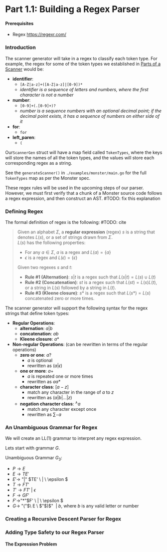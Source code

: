 # Part 1.1: Building a Regex Parser 

#### Prerequisites 
- Regex  https://regexr.com/ 

### Introduction 

The scanner generator will take in a regex to classify each token type. 
For example, the regex for some of the token types we established in [Parts of a Scanner](partsOfAScanner.md) would be: 

- **identifier**: 
  - `[A-Z|a-z]+([A-Z|a-z]|[0-9])*`
  - *identifier is a sequence of letters and numbers, where the first character is not a number*
- **number**: 
  - `[0-9]+(.[0-9]+)?`
  - *number is a sequence numbers with an optional decimal point; if the decimal point exists, it has a sequence of numbers on either side of it* 
- **for**: 
  - `for`
- **left_paren**: 
  - `(`

Our`ScannerGen` struct will have a map field called `TokenTypes`, where the keys will store the names of all the token types, and the values will store each corresponding regex as a string.

See the `generateScanner()` in `./examples/monster/main.go` for the full `TokenTypes` map as per the Monster spec. 

These regex rules will be used in the upcoming steps of our parser. However, we must first verify that a chunk of a Monster source code follows a regex expression, and then construct an AST. #TODO: fix this explanation 

### Defining Regex 

The formal definition of regex is the following: 
#TODO: cite 
> Given an alphabet $\Sigma$, a **regular expression** (regex) $s$ is a string that denotes $L(s)$, or a set of strings drawn from $\Sigma$.  
> $L(s)$ has the following properties:  
> - For any $a \in \Sigma$, $a$ is a regex and $L(a) = \{ a \}$
> - $\epsilon$ is a regex and $L(\epsilon) = \{ \epsilon \}$  
> 
> Given two regexes $s$ and $t$:  
> - **Rule #1 (Alternation)**: $s|t$ is a regex such that $L(s|t) = L(s) \cup L(t)$  
> - **Rule #2 (Concatenation)**: $st$ is a regex such that $L(st) = L(s)L(t)$, or a string in $L(s)$ followed by a string in $L(t)$.
> - **Rule #3 (Kleene closure)**: $s*$ is a regex such that $L(s*) = L(s)$ concatenated zero or more times. 


The scanner generator will support the following syntax for the regex strings that define token types:

- **Regular Operations**: 
  - **alternation**: $a|b$
  - **concatenation**: $ab$
  - **Kleene closure**: $a*$
- **Non-regular Operations**: (can be rewritten in terms of the regular operations) 
  - **zero or one**: $a?$
    - $a$ is optional  
    - rewritten as $(a | \epsilon)$ 
  - **one or more**: $a+$
    - $a$ is repeated one or more times 
    - rewritten as $aa*$
  - **character class**: $[a-z]$
    - match any character in the range of $a$ to $z$
    - rewritten as $(a | b | ... | z)$
  - **negation character class**: $^\wedge a$
    - match any character except once 
    - rewritten as $\sum -a$

### An Unambiguous Grammar for Regex 
We will create an LL(1) grammar to interpret any regex expression. 

Lets start with grammar $G$.


Unambiguous Grammar $G_3$: 
- $P \rightarrow E$ 
- $E \rightarrow TE'$
- $E' \rightarrow$ "$|$" $TE' \ | \ \epsilon $
- $T \rightarrow FT'$
- $T' \rightarrow FT' \ | \ \epsilon$
- $F \rightarrow GF'$
- $F' \rightarrow$"$*$"$F' \ | \ \epsilon $
- $G \rightarrow$ "$($"$\ E \ $"$)$" $\ | \ b$, where $b$ is any valid letter or number

### Creating a Recursive Descent Parser for Regex 

### Adding Type Safety to our Regex Parser

#### The Expression Problem 

